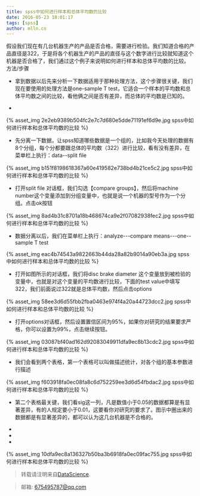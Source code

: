```yaml
---
title: spss中如何进行样本和总体平均数的比较
date: 2016-05-23 18:01:17
tags: [spss]
author: mlln.cn
---
```

 假设我们现在有几台机器生产的产品是否合格，需要进行检验。我们知道合格的产品直径是322，于是将各个机器生产的产品的直径与这个数字进行比较就知道这个机器是否合格了，我们通过这个例子来说明如何进行样本和总体平均数的比较。
方法/步骤


- 拿到数据以后先来分析一下数据适用于那种处理方法，这个步骤很关键，我们现在要使用的处理方法是one-sample T test，它适合一个样本的平均数和总体平均数之间的比较，看他俩之间是否有差异，而总体的平均数是已知的。

-  

{% asset_img 2e2eb9389b504fc2e7c7d680e5dde71191ef6d9e.jpg spss中如何进行样本和总体平均数的比较 %}

- 先分离一下数据，让spss知道哪些数据是一个组的，比如我今天处理的数据有8个分组，每个分都要跟总体的平均数（322）进行比较，看有没有差异，在菜单栏上执行：data--split file

{% asset_img b151f8198618367a60e419582e738bd4b21ce5c2.jpg spss中如何进行样本和总体平均数的比较 %}

- 打开split file 对话框，我们勾选【compare groups】，然后将machine number这个变量添加到分组变量中，也就是说一个机器的型号作为一个分组。点击ok按钮

{% asset_img 8ad4b31c8701a18b468674ca9e2f07082938fec2.jpg spss中如何进行样本和总体平均数的比较 %}

- 数据分离以后，我们在菜单栏上执行：analyze---compare means---one--sample T test

{% asset_img eac4b74543a9822663b44da28a82b9014a90eb3a.jpg spss中如何进行样本和总体平均数的比较 %}

- 打开如图所示的对话框，我们将disc brake diameter 这个变量放到被检验的变量中，也就是对这个变量的平均数进行比较，下面的test value中填写322，我们前面说过322就是总体平均数，然后点击options

{% asset_img 58ee3d6d55fbb2fba0463e974f4a20a44723dcc2.jpg spss中如何进行样本和总体平均数的比较 %}

- 打开options对话框，然后设置置信区间为95%，如果你对研究的结果要求严格，你可以设置为99%，点击继续按钮。

{% asset_img 03087bf40ad162d92083049911dfa9ec8b13cdc2.jpg spss中如何进行样本和总体平均数的比较 %}

- 我们会看到两个表格，第一个表格可以叫做描述统计，对各个组的基本参数进行描述

{% asset_img f603918fa0ec08fa8c6d752259ee3d6d54fbdac2.jpg spss中如何进行样本和总体平均数的比较 %}

- 第二个表格最关键，我们看sig这一列，凡是数值小于0.05的数据都算是有显著差异，有的人规定要小于0.01，这要看你对研究的要求了。图示中圈出来的数据都是有显著差异的，都可以认为这几台机器是不合格的。

-  

-  

-  

{% asset_img 10dfa9ec8a136327b50ba3b6918fa0ec09fac755.jpg spss中如何进行样本和总体平均数的比较 %}

> 转载请注明来自[DataScience](http://mlln.cn).

> 邮箱: 675495787@qq.com 

